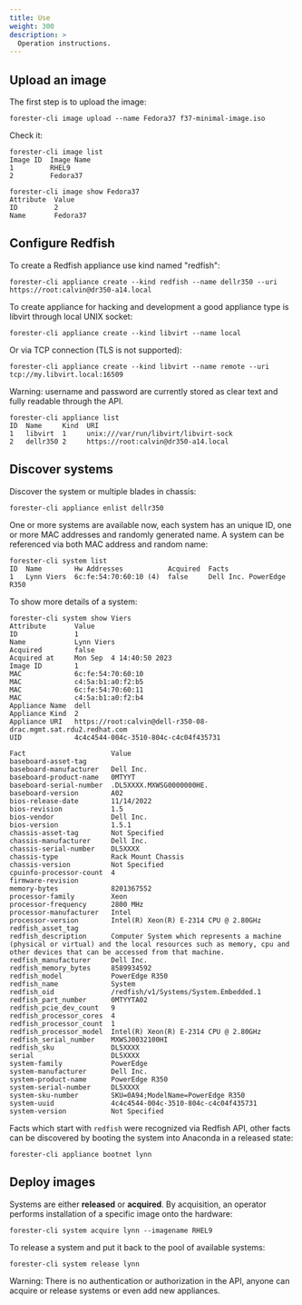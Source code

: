 ```yaml
--- 
title: Use
weight: 300
description: >
  Operation instructions.
---
```


## Upload an image

The first step is to upload the image:

    forester-cli image upload --name Fedora37 f37-minimal-image.iso

Check it:

    forester-cli image list
    Image ID  Image Name
    1         RHEL9
    2         Fedora37

    forester-cli image show Fedora37
    Attribute  Value
    ID         2
    Name       Fedora37

## Configure Redfish

To create a Redfish appliance use kind named "redfish":

    forester-cli appliance create --kind redfish --name dellr350 --uri https://root:calvin@dr350-a14.local

To create appliance for hacking and development a good appliance type is libvirt through local UNIX socket:

    forester-cli appliance create --kind libvirt --name local

Or via TCP connection (TLS is not supported):

    forester-cli appliance create --kind libvirt --name remote --uri tcp://my.libvirt.local:16509

Warning: username and password are currently stored as clear text and fully readable through the API.

    forester-cli appliance list
    ID  Name     Kind  URI
    1   libvirt  1     unix:///var/run/libvirt/libvirt-sock
    2   dellr350 2     https://root:calvin@dr350-a14.local

## Discover systems

Discover the system or multiple blades in chassis:

    forester-cli appliance enlist dellr350

One or more systems are available now, each system has an unique ID, one or more MAC addresses and randomly generated name. A system can be referenced via both MAC address and random name:

```
forester-cli system list
ID  Name        Hw Addresses           Acquired  Facts
1   Lynn Viers  6c:fe:54:70:60:10 (4)  false     Dell Inc. PowerEdge R350
```

To show more details of a system:

```
forester-cli system show Viers
Attribute       Value
ID              1
Name            Lynn Viers
Acquired        false
Acquired at     Mon Sep  4 14:40:50 2023
Image ID        1
MAC             6c:fe:54:70:60:10
MAC             c4:5a:b1:a0:f2:b5
MAC             6c:fe:54:70:60:11
MAC             c4:5a:b1:a0:f2:b4
Appliance Name  dell
Appliance Kind  2
Appliance URI   https://root:calvin@dell-r350-08-drac.mgmt.sat.rdu2.redhat.com
UID             4c4c4544-004c-3510-804c-c4c04f435731

Fact                     Value
baseboard-asset-tag      
baseboard-manufacturer   Dell Inc.
baseboard-product-name   0MTYYT
baseboard-serial-number  .DL5XXXX.MXWSG0000000HE.
baseboard-version        A02
bios-release-date        11/14/2022
bios-revision            1.5
bios-vendor              Dell Inc.
bios-version             1.5.1
chassis-asset-tag        Not Specified
chassis-manufacturer     Dell Inc.
chassis-serial-number    DL5XXXX
chassis-type             Rack Mount Chassis
chassis-version          Not Specified
cpuinfo-processor-count  4
firmware-revision        
memory-bytes             8201367552
processor-family         Xeon
processor-frequency      2800 MHz
processor-manufacturer   Intel
processor-version        Intel(R) Xeon(R) E-2314 CPU @ 2.80GHz
redfish_asset_tag        
redfish_description      Computer System which represents a machine (physical or virtual) and the local resources such as memory, cpu and other devices that can be accessed from that machine.
redfish_manufacturer     Dell Inc.
redfish_memory_bytes     8589934592
redfish_model            PowerEdge R350
redfish_name             System
redfish_oid              /redfish/v1/Systems/System.Embedded.1
redfish_part_number      0MTYYTA02
redfish_pcie_dev_count   9
redfish_processor_cores  4
redfish_processor_count  1
redfish_processor_model  Intel(R) Xeon(R) E-2314 CPU @ 2.80GHz
redfish_serial_number    MXWSJ0032100HI
redfish_sku              DL5XXXX
serial                   DL5XXXX
system-family            PowerEdge
system-manufacturer      Dell Inc.
system-product-name      PowerEdge R350
system-serial-number     DL5XXXX
system-sku-number        SKU=0A94;ModelName=PowerEdge R350
system-uuid              4c4c4544-004c-3510-804c-c4c04f435731
system-version           Not Specified
```

Facts which start with `redfish` were recognized via Redfish API, other facts can be discovered by booting the system into Anaconda in a released state:

    forester-cli appliance bootnet lynn

## Deploy images

Systems are either **released** or **acquired**. By acquisition, an operator performs installation of a specific image onto the hardware:

    forester-cli system acquire lynn --imagename RHEL9

To release a system and put it back to the pool of available systems:

    forester-cli system release lynn

Warning: There is no authentication or authorization in the API, anyone can acquire or release systems or even add new appliances.
